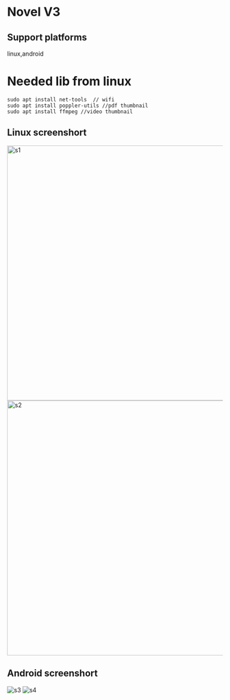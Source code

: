 # Novel V3

## Support platforms

linux,android

# Needed lib from linux

    sudo apt install net-tools  // wifi
    sudo apt install poppler-utils //pdf thumbnail
    sudo apt install ffmpeg //video thumbnail

## Linux screenshort
<img width="608" height="595" alt="s1" src="https://github.com/user-attachments/assets/2fc9be60-a0d4-473f-9f7d-5c6d1c36b2aa" />

<img width="608" height="595" alt="s2" src="https://github.com/user-attachments/assets/4b9c1436-935b-4430-8aa4-aa94294dea4d" />


## Android screenshort 

![s3](https://github.com/user-attachments/assets/ddee4cc6-ccf3-4acc-96a9-dc2d94d834e2)
![s4](https://github.com/user-attachments/assets/78494dfb-116a-4508-b849-1261de57df95)


